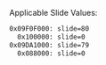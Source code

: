 Applicable Slide Values:
```sh
0x09F0F000: slide=80
  0x100000: slide=0
0x09DA1000: slide=79
  0x088000: slide=0
```